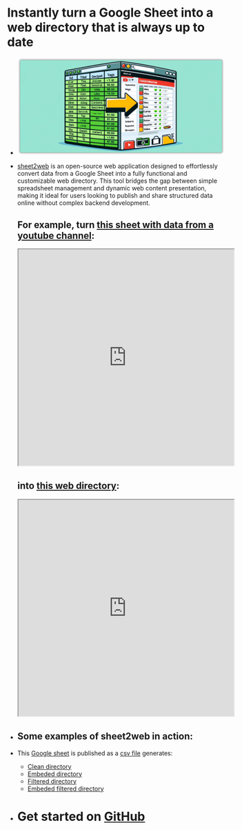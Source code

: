 # Instantly turn a Google Sheet into a web directory that is always up to date
- ![image.png](../assets/image_1716831629602_0.png)
- [sheet2web](https://lucascervera.github.io/sheet2web/pages/contents) is an open-source web application designed to effortlessly convert data from a Google Sheet into a fully functional and customizable web directory. This tool bridges the gap between simple spreadsheet management and dynamic web content presentation, making it ideal for users looking to publish and share structured data online without complex backend development.
  
  <h2>For example, turn <a href="https://docs.google.com/spreadsheets/d/17ZpUIl9HnmiUP_qrxaHqHOyxnA2SV6bf8-7UZ8J9Oyc/edit#gid=431711076" target="_blank">this sheet with data from a youtube channel</a>:</h2>
  
  <iframe src="https://docs.google.com/spreadsheets/d/e/2PACX-1vSYeQU23wzvOVWrqFGqhjXqzhl3Gtdm1uLiVlv2W7eXR-zP0sLEQkm8isiX5PDnqZNYy9bx9xP14vry/pubhtml?gid=0&amp;single=true&amp;widget=true&amp;headers=false" width="500px" height="500px"></iframe>
  
  <h2>into <a href="https://innteresante.com/sheet2web/index.html" target="_blank">this web directory</a>:</h2>
  
  <iframe src="https://innteresante.com/sheet2web/index.html" width="500px" height="500px"></iframe>
- ## Some examples of sheet2web in action:
- This [Google sheet](https://docs.google.com/spreadsheets/d/e/2PACX-1vSYeQU23wzvOVWrqFGqhjXqzhl3Gtdm1uLiVlv2W7eXR-zP0sLEQkm8isiX5PDnqZNYy9bx9xP14vry/pubhtml?gid=0&single=true) is published as a [csv file](https://docs.google.com/spreadsheets/d/e/2PACX-1vSYeQU23wzvOVWrqFGqhjXqzhl3Gtdm1uLiVlv2W7eXR-zP0sLEQkm8isiX5PDnqZNYy9bx9xP14vry/pub?gid=0&single=true&output=csv) generates:
	- [Clean directory](https://innteresante.com/sheet2web/index.html)
	- [Embeded directory](https://innteresante.com/#/pages/videos)
	- [Filtered directory](https://innteresante.com/sheet2web/index.html?tags=inteligenciaartificial)
	- [Embeded filtered directory](https://innteresante.com/#/pages/ia)
- # Get started on [GitHub](https://github.com/lucascervera/sheet2web)
